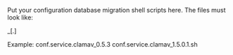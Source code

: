 Put your configuration database migration shell scripts here. The files must
look like:

<DATAMODELID>_<VERSION>[.<EXT>]

Example:
conf.service.clamav_0.5.3
conf.service.clamav_1.5.0.1.sh

